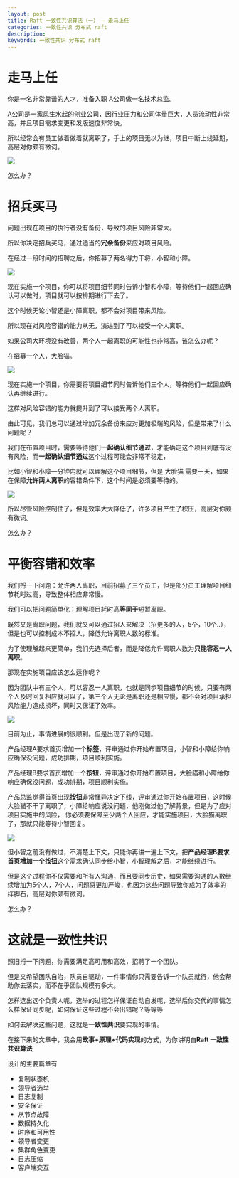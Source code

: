 ```yaml
---
layout: post
title: Raft 一致性共识算法（一）—— 走马上任
categories: 一致性共识 分布式 raft 
description: 
keywords: 一致性共识 分布式 raft
---
```


# 走马上任

你是一名非常靠谱的人才，准备入职 A公司做一名技术总监。

A公司是一家风生水起的创业公司，因行业压力和公司体量巨大，人员流动性非常高，并且项目需求变更和发版速度非常快。

所以经常会有员工做着做着就离职了，手上的项目无以为继，项目中断上线延期，高层对你颇有微词。

![](/images/posts/Raft/离职.png)

怎么办？

# 招兵买马

问题出现在项目的执行者没有备份，导致的项目风险非常大。

所以你决定招兵买马，通过适当的**冗余备份**来应对项目风险。

在经过一段时间的招聘之后，你招募了两名得力干将，小智和小障。

![](/images/posts/Raft/招聘1.png)

现在实施一个项目，你可以将项目细节同时告诉小智和小障，等待他们一起回应确认可以做时，项目就可以按排期进行下去了。

这个时候无论小智还是小障离职，都不会对项目带来风险。

所以现在对风险容错的能力从无，演进到了可以接受一个人离职。

如果公司大环境没有改善，两个人一起离职的可能性也非常高，该怎么办呢？

在招募一个人，大脸猫。

![](/images/posts/Raft/招聘2.png)

现在实施一个项目，你需要将项目细节同时告诉他们三个人，等待他们一起回应确认再继续进行。

这样对风险容错的能力就提升到了可以接受两个人离职。

由此可见，我们总可以通过增加冗余备份来应对更加极端的风险，但是带来了什么问题呢？

我们在布置项目时，需要等待他们**一起确认细节通过**，才能确定这个项目到底有没有风险，而**一起确认细节通过**这个过程可能会非常不稳定，

比如小智和小障一分钟内就可以理解这个项目细节，但是 大脸猫 需要一天，如果在保障**允许两人离职**的容错条件下，这个时间是必须要等待的。

![](/images/posts/Raft/招聘3.png)

所以尽管风险控制住了，但是效率大大降低了，许多项目产生了积压，高层对你颇有微词。

怎么办？

# 平衡容错和效率

我们捋一下问题：允许两人离职，目前招募了三个员工，但是部分员工理解项目细节耗时过高，导致整体相应非常慢。

我们可以把问题简单化：理解项目耗时高**等同于**短暂离职。

既然又是离职问题，我们就又可以通过招人来解决（招更多的人，5个，10个..），但是也可以控制成本不招人，降低允许离职人数的标准。

为了使理解起来更简单，我们先选择后者，而是降低允许离职人数为**只能容忍一人离职**。

那现在实施项目应该怎么运作呢？

因为团队中有三个人，可以容忍一人离职，也就是同步项目细节的时候，只要有两个人及时回复相应就可以了，第三个人无论是离职还是相应慢，都不会对项目承担风险能力造成损坏，同时又保证了效率。

![](/images/posts/Raft/招聘4.png)

目前为止，事情进展的很顺利。但是出现了新的问题。

产品经理A要求首页增加一个**标签**，评审通过你开始布置项目，小智和小障给你响应确保没问题，成功排期，项目顺利实施。

产品经理B要求首页增加一个**按钮**，评审通过你开始布置项目，大脸猫和小障给你响应确保没问题，成功排期，项目顺利实施。

产品总监觉得首页出现**按钮**非常怪异决定下线，评审通过你开始布置项目，这时候大脸猫不干了离职了，小障给响应说没问题，他刚做过他了解背景，但是为了应对项目实施中的风险，
你必须要保障至少两个人回应，才能实施项目，大脸猫离职了，那就只能等待小智回复。

![](/images/posts/Raft/一致性共识基础1.png)

但小智之前没有做过，不清楚上下文，只能你再讲一遍上下文，把**产品经理B要求首页增加一个按钮**这个需求确认同步给小智，小智理解之后，才能继续进行。

但是这个过程你不仅需要和所有人沟通，而且要同步历史，如果需要沟通的人数继续增加为5个人，7个人，问题将更加严峻，也因为这些问题导致你成为了效率的绊脚石，高层对你颇有微词。

怎么办？

# 这就是一致性共识

照旧捋一下问题，你需要满足高可用和高效，招聘了一个团队。

但是又希望团队自治，队员自驱动，一件事情你只需要告诉一个队员就行，他会帮助你去落实，而不在乎团队规模有多大。

怎样选出这个负责人呢，选举的过程怎样保证自动自发呢，选举后你交代的事情怎么样保证同步呢，如何保证这些过程不会出错呢？等等等

如何去解决这些问题，这就是**一致性共识**要实现的事情。

在接下来的文章中，我会用**故事+原理+代码实现**的方式，为你讲明白**Raft 一致性共识算法**

设计的主要篇章有
* 复制状态机
* 领导者选举
* 日志复制
* 安全保证
* 从节点故障
* 数据持久化
* 时序和可用性
* 领导者变更
* 集群角色变更
* 日志压缩
* 客户端交互